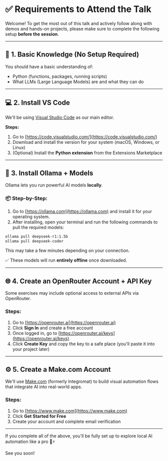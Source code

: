 
# ✅ Requirements to Attend the Talk

Welcome! To get the most out of this talk and actively follow along with demos and hands-on projects, please make sure to complete the following setup **before the session**.

---

## 🧠 1. Basic Knowledge (No Setup Required)

You should have a basic understanding of:
- Python (functions, packages, running scripts)
- What LLMs (Large Language Models) are and what they can do

---

## 💻 2. Install VS Code

We'll be using [Visual Studio Code](https://code.visualstudio.com/) as our main editor.

**Steps:**
1. Go to [https://code.visualstudio.com/](https://code.visualstudio.com/)
2. Download and install the version for your system (macOS, Windows, or Linux)
3. (Optional) Install the **Python extension** from the Extensions Marketplace

---

## 🤖 3. Install Ollama + Models

Ollama lets you run powerful AI models **locally**.

### 📦 Step-by-Step:

1. Go to [https://ollama.com](https://ollama.com) and install it for your operating system.
2. After installing, open your terminal and run the following commands to pull the required models:

```bash
ollama pull deepseek-r1:1.5b
ollama pull deepseek-coder
```

This may take a few minutes depending on your connection.

✅ These models will run **entirely offline** once downloaded.

---

## 🌐 4. Create an OpenRouter Account + API Key

Some exercises may include optional access to external APIs via OpenRouter.

### Steps:
1. Go to [https://openrouter.ai](https://openrouter.ai)
2. Click **Sign In** and create a free account
3. Once logged in, go to [https://openrouter.ai/keys](https://openrouter.ai/keys)
4. Click **Create Key** and copy the key to a safe place (you'll paste it into your project later)

---

## ⚙️ 5. Create a Make.com Account

We'll use [Make.com](https://www.make.com) (formerly Integromat) to build visual automation flows that integrate AI into real-world apps.

### Steps:
1. Go to [https://www.make.com](https://www.make.com)
2. Click **Get Started for Free**
3. Create your account and complete email verification

---

If you complete all of the above, you'll be fully set up to explore local AI automation like a pro 🤖⚡️

See you soon!
